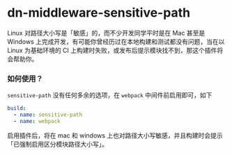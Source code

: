 # dn-middleware-sensitive-path

Linux 对路径大小写是「敏感」的，而不少开发同学平时是在 Mac 甚至是 Windows 上完成开发，有可能你曾经历过在本地构建和测试都没有问题，当在以 Linux 为基础环境的 CI 上构建时失败，或发布后提示模块找不到，那这个插件将会帮助你。

### 如何使用？

`sensitive-path` 没有任何多余的选项，在 `webpack` 中间件前启用即可，如下

```yaml
build:
  - name: sensitive-path
  - name: webpack
```

启用插件后，将在 mac 和 windows 上也对路径大小写敏感，并且构建时会提示「已强制启用区分模块路径大小写」。